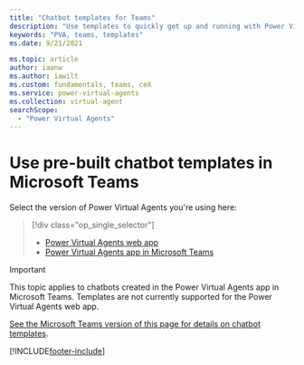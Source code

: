 ```yaml
---
title: "Chatbot templates for Teams"
description: "Use templates to quickly get up and running with Power Virtual Agents chatbots in Microsoft Teams."
keywords: "PVA, teams, templates"
ms.date: 9/21/2021

ms.topic: article
author: iaanw
ms.author: iawilt
ms.custom: fundamentals, teams, ceX
ms.service: power-virtual-agents
ms.collection: virtual-agent
searchScope:
  - "Power Virtual Agents"
---
```


# Use pre-built chatbot templates in Microsoft Teams

Select the version of Power Virtual Agents you're using here:

> [!div class="op_single_selector"]
>
> - [Power Virtual Agents web app](fundamentals-templates.md)
> - [Power Virtual Agents app in Microsoft Teams](teams/fundamentals-templates-teams.md)

> [!IMPORTANT]
> This topic applies to chatbots created in the Power Virtual Agents app in Microsoft Teams. Templates are not currently supported for the Power Virtual Agents web app.

[See the Microsoft Teams version of this page for details on chatbot templates](teams/fundamentals-templates-teams.md).

[!INCLUDE[footer-include](includes/footer-banner.md)]
